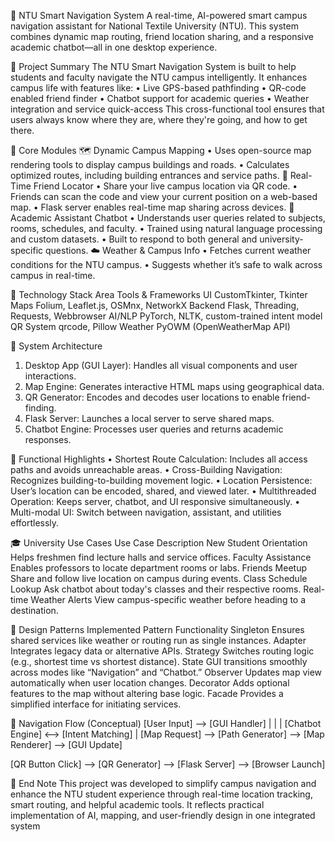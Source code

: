 🧭 NTU Smart Navigation System
A real-time, AI-powered smart campus navigation assistant for National Textile University (NTU). This system combines dynamic map routing, friend location sharing, and a responsive academic chatbot—all in one desktop experience.

📌 Project Summary
The NTU Smart Navigation System is built to help students and faculty navigate the NTU campus intelligently. It enhances campus life with features like:
•	Live GPS-based pathfinding
•	QR-code enabled friend finder
•	Chatbot support for academic queries
•	Weather integration and service quick-access
This cross-functional tool ensures that users always know where they are, where they're going, and how to get there.

🧩 Core Modules
🗺️ Dynamic Campus Mapping
•	Uses open-source map rendering tools to display campus buildings and roads.
•	Calculates optimized routes, including building entrances and service paths.
📍 Real-Time Friend Locator
•	Share your live campus location via QR code.
•	Friends can scan the code and view your current position on a web-based map.
•	Flask server enables real-time map sharing across devices.
💬 Academic Assistant Chatbot
•	Understands user queries related to subjects, rooms, schedules, and faculty.
•	Trained using natural language processing and custom datasets.
•	Built to respond to both general and university-specific questions.
☁️ Weather & Campus Info
•	Fetches current weather conditions for the NTU campus.
•	Suggests whether it’s safe to walk across campus in real-time.

🧠 Technology Stack
Area	Tools & Frameworks
UI	CustomTkinter, Tkinter
Maps	Folium, Leaflet.js, OSMnx, NetworkX
Backend	Flask, Threading, Requests, Webbrowser
AI/NLP	PyTorch, NLTK, custom-trained intent model
QR System	qrcode, Pillow
Weather	PyOWM (OpenWeatherMap API)

🧱 System Architecture
1.	Desktop App (GUI Layer): Handles all visual components and user interactions.
2.	Map Engine: Generates interactive HTML maps using geographical data.
3.	QR Generator: Encodes and decodes user locations to enable friend-finding.
4.	Flask Server: Launches a local server to serve shared maps.
5.	Chatbot Engine: Processes user queries and returns academic responses.

🧪 Functional Highlights
•	Shortest Route Calculation: Includes all access paths and avoids unreachable areas.
•	Cross-Building Navigation: Recognizes building-to-building movement logic.
•	Location Persistence: User’s location can be encoded, shared, and viewed later.
•	Multithreaded Operation: Keeps server, chatbot, and UI responsive simultaneously.
•	Multi-modal UI: Switch between navigation, assistant, and utilities effortlessly.

🎓 University Use Cases
Use Case	Description
New Student Orientation	Helps freshmen find lecture halls and service offices.
Faculty Assistance	Enables professors to locate department rooms or labs.
Friends Meetup	Share and follow live location on campus during events.
Class Schedule Lookup	Ask chatbot about today's classes and their respective rooms.
Real-time Weather Alerts	View campus-specific weather before heading to a destination.

🧠 Design Patterns Implemented
Pattern	Functionality
Singleton	Ensures shared services like weather or routing run as single instances.
Adapter	Integrates legacy data or alternative APIs.
Strategy	Switches routing logic (e.g., shortest time vs shortest distance).
State	GUI transitions smoothly across modes like “Navigation” and “Chatbot.”
Observer	Updates map view automatically when user location changes.
Decorator	Adds optional features to the map without altering base logic.
Facade	Provides a simplified interface for initiating services.

🧭 Navigation Flow (Conceptual)
[User Input] --> [GUI Handler]
       |             |
       |          [Chatbot Engine] <--> [Intent Matching]
       |
[Map Request] --> [Path Generator] --> [Map Renderer] --> [GUI Update]

[QR Button Click] --> [QR Generator] --> [Flask Server] --> [Browser Launch]



🏁 End Note
This project was developed to simplify campus navigation and enhance the NTU student experience through real-time location tracking, smart routing, and helpful academic tools. It reflects practical implementation of AI, mapping, and user-friendly design in one integrated system

